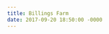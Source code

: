 ```yaml
---
title: Billings Farm
date: 2017-09-20 18:50:00 -0000
---
```

<figure><img src="/journal/images/maker1.jpg" alt="" /></figure>

<figure><img src="/journal/images/maker2.jpg" alt="" /></figure>

<figure><img src="/journal/images/maker3.jpg" alt="" /></figure>

<figure><img src="/journal/images/maker4.jpg" alt="" /></figure>

<figure><img src="/journal/images/maker5.jpg" alt="" /></figure>

<figure><img src="/journal/images/maker6.jpg" alt="" /></figure>

<figure><img src="/journal/images/maker7.jpg" alt="" /></figure>

<figure><img src="/journal/images/maker8.jpg" alt="" /></figure>

<figure><img src="/journal/images/maker9.jpg" alt="" /></figure>

<figure><img src="/journal/images/maker10.jpg" alt="" /></figure>

<figure><img src="/journal/images/maker11.jpg" alt="" /></figure>

<figure><img src="/journal/images/maker12.jpg" alt="" /></figure>

<figure><img src="/journal/images/maker13.jpg" alt="" /></figure>

<figure><img src="/journal/images/maker14.jpg" alt="" /></figure>

<figure><img src="/journal/images/maker15.jpg" alt="" /></figure>

<figure><img src="/journal/images/maker16.jpg" alt="" /></figure>

<figure><img src="/journal/images/maker17.jpg" alt="" /></figure>

<figure><img src="/journal/images/maker18.jpg" alt="" /></figure>

<figure><img src="/journal/images/maker19.jpg" alt="" /></figure>

<figure><img src="/journal/images/maker20.jpg" alt="" /></figure>

<figure><img src="/journal/images/maker21.jpg" alt="" /></figure>